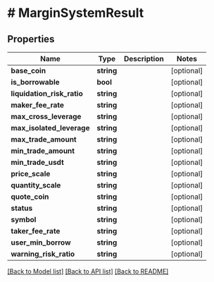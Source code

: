 # # MarginSystemResult

## Properties

Name | Type | Description | Notes
------------ | ------------- | ------------- | -------------
**base_coin** | **string** |  | [optional]
**is_borrowable** | **bool** |  | [optional]
**liquidation_risk_ratio** | **string** |  | [optional]
**maker_fee_rate** | **string** |  | [optional]
**max_cross_leverage** | **string** |  | [optional]
**max_isolated_leverage** | **string** |  | [optional]
**max_trade_amount** | **string** |  | [optional]
**min_trade_amount** | **string** |  | [optional]
**min_trade_usdt** | **string** |  | [optional]
**price_scale** | **string** |  | [optional]
**quantity_scale** | **string** |  | [optional]
**quote_coin** | **string** |  | [optional]
**status** | **string** |  | [optional]
**symbol** | **string** |  | [optional]
**taker_fee_rate** | **string** |  | [optional]
**user_min_borrow** | **string** |  | [optional]
**warning_risk_ratio** | **string** |  | [optional]

[[Back to Model list]](../../README.md#models) [[Back to API list]](../../README.md#endpoints) [[Back to README]](../../README.md)
